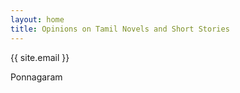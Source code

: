```yaml
---
layout: home
title: Opinions on Tamil Novels and Short Stories
---
```


{{ site.email }}


Ponnagaram